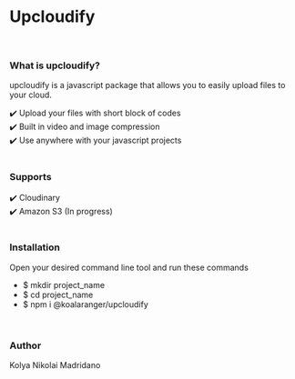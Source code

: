 # Upcloudify

<br/>

<h3>What is upcloudify?</h3>
<p>upcloudify is a javascript package that allows you to easily upload files to your cloud. </p>
✔️ Upload your files with short block of codes <br />
✔️ Built in video and image compression <br />
✔️ Use anywhere with your javascript projects <br />

<br/>

<h3>Supports</h3>
✔️ Cloudinary <br />
✔️ Amazon S3 (In progress) <br />

<br/>

<h3>Installation</h3>
<p>Open your desired command line tool and run these commands</p>
<ul>
    <li>$ mkdir project_name</li>
    <li>$ cd project_name</li>
    <li>$ npm i @koalaranger/upcloudify</li>
</ul>

<br/>

<h3>Author</h3>
<p>Kolya Nikolai Madridano</p>
